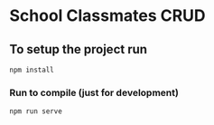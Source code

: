 # School Classmates CRUD

## To setup the project run
```
npm install
```

### Run to compile (just for development)
```
npm run serve
```

